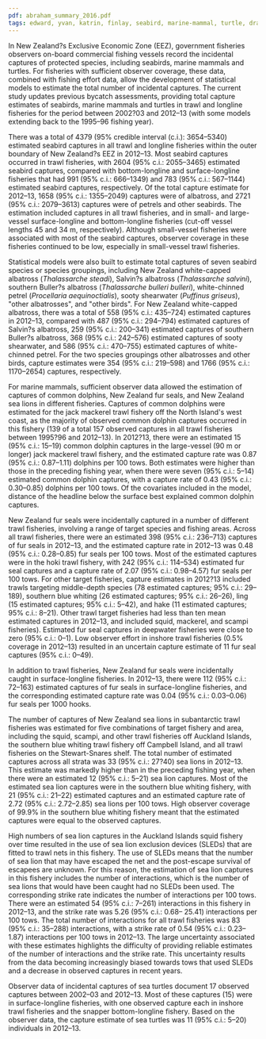 ```yaml
---
pdf: abraham_summary_2016.pdf
tags: edward, yvan, katrin, finlay, seabird, marine-mammal, turtle, dragonfly, report, bayesian
---
```

In New Zealand?s Exclusive Economic Zone (EEZ), government fisheries observers on-board commercialfishing vessels record the incidental captures of protected species, including seabirds, marine mammalsand turtles. For fisheries with sufficient observer coverage, these data, combined with fishing effortdata, allow the development of statistical models to estimate the total number of incidental captures. Thecurrent study updates previous bycatch assessments, providing total capture estimates of seabirds, marinemammals and turtles in trawl and longline fisheries for the period between 2002?03 and 2012–13
(with some models extending back to the 1995–96 fishing year).

There was a total of 4379 (95% credible interval (c.i.): 3654–5340) estimated seabird captures in all trawl
and longline fisheries within the outer boundary of New Zealand?s EEZ in 2012–13. Most seabird captures
occurred in trawl fisheries, with 2604 (95% c.i.: 2055–3465) estimated seabird captures, compared
with bottom-longline and surface-longline fisheries that had 991 (95% c.i.: 666–1349) and 783 (95%
c.i.: 567–1144) estimated seabird captures, respectively. Of the total capture estimate for 2012–13, 1658
(95% c.i.: 1355–2049) captures were of albatross, and 2721 (95% c.i.: 2079–3613) captures were of
petrels and other seabirds. The estimation included captures in all trawl fisheries, and in small- and large-vessel
surface-longline and bottom-longline fisheries (cut-off vessel lengths 45 and 34 m, respectively).Although small-vessel fisheries were associated with most of the seabird captures, observer coverage inthese fisheries continued to be low, especially in small-vessel trawl fisheries.

Statistical models were also built to estimate total captures of seven seabird species or species groupings,including New Zealand white-capped albatross (<i>Thalassarche steadi</i>), Salvin?s albatross (<i>Thalassarchesalvini</i>), southern Buller?s albatross (<i>Thalassarche bulleri bulleri</i>), white-chinned petrel (<i>Procellariaaequinoctialis</i>), sooty shearwater (<i>Puffinus griseus</i>), "other albatrosses", and "other birds". For New
Zealand white-capped albatross, there was a total of 558 (95% c.i.: 435–724) estimated captures in
2012–13, compared with 487 (95% c.i.: 294–794) estimated captures of Salvin?s albatross, 259 (95%
c.i.: 200–341) estimated captures of southern Buller?s albatross, 368 (95% c.i.: 242–576) estimated
captures of sooty shearwater, and 586 (95% c.i.: 470–755) estimated captures of white-chinned petrel.
For the two species groupings other albatrosses and other birds, capture estimates were 354 (95% c.i.:219–598) and 1766 (95% c.i.: 1170–2654) captures, respectively.

For marine mammals, sufficient observer data allowed the estimation of captures of common dolphins,New Zealand fur seals, and New Zealand sea lions in different fisheries. Captures of common dolphinswere estimated for the jack mackerel trawl fishery off the North Island's west coast, as the majority
of observed common dolphin captures occurred in this fishery (139 of a total 157 observed capturesin all trawl fisheries between 1995?96 and 2012–13). In 2012?13, there were an estimated 15 (95%
c.i.: 15–19) common dolphin captures in the large-vessel (90 m or longer) jack mackerel trawl fishery,
and the estimated capture rate was 0.87 (95% c.i.: 0.87–1.11) dolphins per 100 tows. Both estimates
were higher than those in the preceding fishing year, when there were seven (95% c.i.: 5–14) estimated
common dolphin captures, with a capture rate of 0.43 (95% c.i.: 0.30–0.85) dolphins per 100 tows. Of
the covariates included in the model, distance of the headline below the surface best explained commondolphin captures.

New Zealand fur seals were incidentally captured in a number of different trawl fisheries, involving arange of target species and fishing areas. Across all trawl fisheries, there were an estimated 398 (95% c.i.:236–713) captures of fur seals in 2012–13, and the estimated capture rate in 2012–13 was 0.48 (95% c.i.:
0.28–0.85) fur seals per 100 tows. Most of the estimated captures were in the hoki trawl fishery, with 242
(95% c.i.: 114–534) estimated fur seal captures and a capture rate of 2.07 (95% c.i.: 0.98–4.57) fur seals
per 100 tows. For other target fisheries, capture estimates in 2012?13 included trawls targeting middle-depth species (78 estimated captures; 95% c.i.: 29–189), southern blue whiting (26 estimated captures; 95% c.i.: 26–26), ling (15 estimated captures; 95% c.i.: 5–42), and hake (11 estimated captures; 95% c.i.:
8–21). Other trawl target fisheries had less than ten mean estimated captures in 2012–13, and included
squid, mackerel, and scampi fisheries). Estimated fur seal captures in deepwater fisheries were close tozero (95% c.i.: 0–1). Low observer effort in inshore trawl fisheries (0.5% coverage in 2012–13) resulted
in an uncertain capture estimate of 11 fur seal captures (95% c.i.: 0–49).

In addition to trawl fisheries, New Zealand fur seals were incidentally caught in surface-longline fisheries.In 2012–13, there were 112 (95% c.i.: 72–163) estimated captures of fur seals in surface-longline
fisheries, and the corresponding estimated capture rate was 0.04 (95% c.i.: 0.03–0.06) fur seals per 1000
hooks.

The number of captures of New Zealand sea lions in subantarctic trawl fisheries was estimated for fivecombinations of target fishery and area, including the squid, scampi, and other trawl fisheries off AucklandIslands, the southern blue whiting trawl fishery off Campbell Island, and all trawl fisheries on theStewart-Snares shelf. The total number of estimated captures across all strata was 33 (95% c.i.: 27?40)sea lions in 2012–13. This estimate was markedly higher than in the preceding fishing year, when there
were an estimated 12 (95% c.i.: 5–21) sea lion captures. Most of the estimated sea lion captures were in
the southern blue whiting fishery, with 21 (95% c.i.: 21–22) estimated captures and an estimated capture
rate of 2.72 (95% c.i.: 2.72–2.85) sea lions per 100 tows. High observer coverage of 99.9% in the
southern blue whiting fishery meant that the estimated captures were equal to the observed captures.

High numbers of sea lion captures in the Auckland Islands squid fishery over time resulted in the useof sea lion exclusion devices (SLEDs) that are fitted to trawl nets in this fishery. The use of SLEDsmeans that the number of sea lion that may have escaped the net and the post-escape survival of escapeesare unknown. For this reason, the estimation of sea lion captures in this fishery includes the number ofinteractions, which is the number of sea lions that would have been caught had no SLEDs been used. Thecorresponding strike rate indicates the number of interactions per 100 tows. There were an estimated 54(95% c.i.: 7–261) interactions in this fishery in 2012–13, and the strike rate was 5.26 (95% c.i.: 0.68–
25.41) interactions per 100 tows. The total number of interactions for all trawl fisheries was 83 (95%c.i.: 35–288) interactions, with a strike rate of 0.54 (95% c.i.: 0.23–1.87) interactions per 100 tows in
2012–13. The large uncertainty associated with these estimates highlights the difficulty of providing
reliable estimates of the number of interactions and the strike rate. This uncertainty results from thedata becoming increasingly biased towards tows that used SLEDs and a decrease in observed capturesin recent years.

Observer data of incidental captures of sea turtles document 17 observed captures between 2002–03 and
2012–13. Most of these captures (15) were in surface-longline fisheries, with one observed capture each
in inshore trawl fisheries and the snapper bottom-longline fishery. Based on the observer data, the captureestimate of sea turtles was 11 (95% c.i.: 5–20) individuals in 2012–13.
